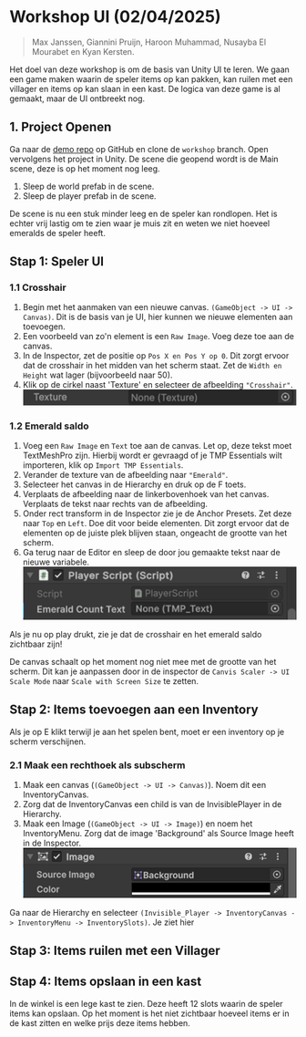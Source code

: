 # Workshop UI (02/04/2025)

> Max Janssen, Giannini Pruijn, Haroon Muhammad, Nusayba El Mourabet en Kyan Kersten.

Het doel van deze workshop is om de basis van Unity UI te leren. 
We gaan een game maken waarin de speler items op kan pakken, kan ruilen met een villager en items op kan slaan in een kast. De logica van deze game is al gemaakt, maar de UI ontbreekt nog.

## 1. Project Openen 
Ga naar de [demo repo](https://github.com/MaxJanssen2002/UI_Research_Prototypes/tree/main/Vendor_Game) op GitHub en clone de ``workshop`` branch. Open vervolgens het project in Unity. 
De scene die geopend wordt is de Main scene, deze is op het moment nog leeg. 

1. Sleep de world prefab in de scene. 
2. Sleep de player prefab in de scene.

De scene is nu een stuk minder leeg en de speler kan rondlopen. Het is echter vrij lastig om te zien waar je muis zit en weten we niet hoeveel emeralds de speler heeft. 

## Stap 1: Speler UI 

### 1.1 Crosshair
1. Begin met het aanmaken van een nieuwe canvas. ``(GameObject -> UI -> Canvas)``. Dit is de basis van je UI, hier kunnen we nieuwe elementen aan toevoegen.
2. Een voorbeeld van zo'n element is een ``Raw Image``. Voeg deze toe aan de canvas.
3. In de Inspector, zet de positie op ``Pos X en Pos Y op 0``. Dit zorgt ervoor dat de crosshair in het midden van het scherm staat. Zet de ``Width en Height`` wat lager (bijvoorbeeld naar 50).
4. Klik op de cirkel naast 'Texture' en selecteer de afbeelding ```"Crosshair"```. 
![img.png](img.png)

### 1.2 Emerald saldo
1. Voeg een ``Raw Image`` en ``Text`` toe aan de canvas. Let op, deze tekst moet TextMeshPro zijn. Hierbij wordt er gevraagd of je TMP Essentials wilt importeren, klik op ``Import TMP Essentials``.
2. Verander de texture van de afbeelding naar ```"Emerald"```.
3. Selecteer het canvas in de Hierarchy en druk op de F toets. 
4. Verplaats de afbeelding naar de linkerbovenhoek van het canvas. Verplaats de tekst naar rechts van de afbeelding. 
5. Onder rect transform in de Inspector zie je de Anchor Presets. Zet deze naar ```Top``` en ```Left```. Doe dit voor beide elementen. Dit zorgt ervoor dat de elementen op de juiste plek blijven staan, ongeacht de grootte van het scherm.
6. Ga terug naar de Editor en sleep de door jou gemaakte tekst naar de nieuwe variabele. 
![img_1.png](img_1.png)

Als je nu op play drukt, zie je dat de crosshair en het emerald saldo zichtbaar zijn!

De canvas schaalt op het moment nog niet mee met de grootte van het scherm. Dit kan je aanpassen door in de inspector de ```Canvis Scaler -> UI Scale Mode``` naar ```Scale with Screen Size``` te zetten.

## Stap 2: Items toevoegen aan een Inventory

Als je op E klikt terwijl je aan het spelen bent, moet er een inventory op je scherm verschijnen.

### 2.1 Maak een rechthoek als subscherm

1. Maak een canvas (``(GameObject -> UI -> Canvas)``). Noem dit een InventoryCanvas.
2. Zorg dat de InventoryCanvas een child is van de InvisiblePlayer in de Hierarchy.
3. Maak een Image (``(GameObject -> UI -> Image)``) en noem het InventoryMenu. Zorg dat de image 'Background' als Source Image heeft in de Inspector.
![img_2.png](img_2.png)

Ga naar de Hierarchy en selecteer ``(Invisible_Player -> InventoryCanvas -> InventoryMenu -> InventorySlots)``.
Je ziet hier 

## Stap 3: Items ruilen met een Villager 
## Stap 4: Items opslaan in een kast
In de winkel is een lege kast te zien. Deze heeft 12 slots waarin de speler items kan opslaan. Op het moment is het niet zichtbaar hoeveel items er in de kast zitten en welke prijs deze items hebben. 

